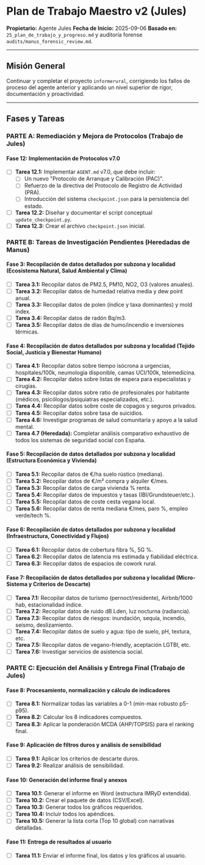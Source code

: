 # Plan de Trabajo Maestro v2 (Jules)

**Propietario:** Agente Jules
**Fecha de Inicio:** 2025-09-06
**Basado en:** `25_plan_de_trabajo_y_progreso.md` y auditoría forense `audits/manus_forensic_review.md`.

---

## Misión General
Continuar y completar el proyecto `informerural`, corrigiendo los fallos de proceso del agente anterior y aplicando un nivel superior de rigor, documentación y proactividad.

---

## Fases y Tareas

### **PARTE A: Remediación y Mejora de Protocolos (Trabajo de Jules)**

#### **Fase 12: Implementación de Protocolos v7.0**
*   [ ] **Tarea 12.1:** Implementar `AGENT.md` v7.0, que debe incluir:
    *   [ ] Un nuevo "Protocolo de Arranque y Calibración (PAC)".
    *   [ ] Refuerzo de la directiva del Protocolo de Registro de Actividad (PRA).
    *   [ ] Introducción del sistema `checkpoint.json` para la persistencia del estado.
*   [ ] **Tarea 12.2:** Diseñar y documentar el script conceptual `update_checkpoint.py`.
*   [ ] **Tarea 12.3:** Crear el archivo `checkpoint.json` inicial.

### **PARTE B: Tareas de Investigación Pendientes (Heredadas de Manus)**

#### **Fase 3: Recopilación de datos detallados por subzona y localidad (Ecosistema Natural, Salud Ambiental y Clima)**
*   [ ] **Tarea 3.1:** Recopilar datos de PM2.5, PM10, NO2, O3 (valores anuales).
*   [ ] **Tarea 3.2:** Recopilar datos de humedad relativa media y dew point anual.
*   [ ] **Tarea 3.3:** Recopilar datos de polen (índice y taxa dominantes) y mold index.
*   [ ] **Tarea 3.4:** Recopilar datos de radón Bq/m3.
*   [ ] **Tarea 3.5:** Recopilar datos de días de humo/incendio e inversiones térmicas.

#### **Fase 4: Recopilación de datos detallados por subzona y localidad (Tejido Social, Justicia y Bienestar Humano)**
*   [ ] **Tarea 4.1:** Recopilar datos sobre tiempo isócrona a urgencias, hospitales/100k, neumología disponible, camas UCI/100k, telemedicina.
*   [ ] **Tarea 4.2:** Recopilar datos sobre listas de espera para especialistas y cirugías.
*   [ ] **Tarea 4.3:** Recopilar datos sobre ratio de profesionales por habitante (médicos, psicólogos/psiquiatras especializados, etc.).
*   [ ] **Tarea 4.4:** Recopilar datos sobre coste de copagos y seguros privados.
*   [ ] **Tarea 4.5:** Recopilar datos sobre tasa de suicidios.
*   [ ] **Tarea 4.6:** Investigar programas de salud comunitaria y apoyo a la salud mental.
*   [ ] **Tarea 4.7 (Heredada):** Completar análisis comparativo exhaustivo de todos los sistemas de seguridad social con España.

#### **Fase 5: Recopilación de datos detallados por subzona y localidad (Estructura Económica y Vivienda)**
*   [ ] **Tarea 5.1:** Recopilar datos de €/ha suelo rústico (mediana).
*   [ ] **Tarea 5.2:** Recopilar datos de €/m² compra y alquiler €/mes.
*   [ ] **Tarea 5.3:** Recopilar datos de carga vivienda % renta.
*   [ ] **Tarea 5.4:** Recopilar datos de impuestos y tasas (IBI/Grundsteuer/etc.).
*   [ ] **Tarea 5.5:** Recopilar datos de coste cesta vegana local.
*   [ ] **Tarea 5.6:** Recopilar datos de renta mediana €/mes, paro %, empleo verde/tech %.

#### **Fase 6: Recopilación de datos detallados por subzona y localidad (Infraestructura, Conectividad y Flujos)**
*   [ ] **Tarea 6.1:** Recopilar datos de cobertura fibra %, 5G %.
*   [ ] **Tarea 6.2:** Recopilar datos de latencia ms estimada y fiabilidad eléctrica.
*   [ ] **Tarea 6.3:** Recopilar datos de espacios de cowork rural.

#### **Fase 7: Recopilación de datos detallados por subzona y localidad (Micro-Sistema y Criterios de Descarte)**
*   [ ] **Tarea 7.1:** Recopilar datos de turismo (pernoct/residente), Airbnb/1000 hab, estacionalidad índice.
*   [ ] **Tarea 7.2:** Recopilar datos de ruido dB Lden, luz nocturna (radiancia).
*   [ ] **Tarea 7.3:** Recopilar datos de riesgos: inundación, sequía, incendio, seísmo, deslizamiento.
*   [ ] **Tarea 7.4:** Recopilar datos de suelo y agua: tipo de suelo, pH, textura, etc.
*   [ ] **Tarea 7.5:** Recopilar datos de vegano-friendly, aceptación LGTBI, etc.
*   [ ] **Tarea 7.6:** Investigar servicios de asistencia social.

### **PARTE C: Ejecución del Análisis y Entrega Final (Trabajo de Jules)**

#### **Fase 8: Procesamiento, normalización y cálculo de indicadores**
*   [ ] **Tarea 8.1:** Normalizar todas las variables a 0-1 (min-max robusto p5-p95).
*   [ ] **Tarea 8.2:** Calcular los 8 indicadores compuestos.
*   [ ] **Tarea 8.3:** Aplicar la ponderación MCDA (AHP/TOPSIS) para el ranking final.

#### **Fase 9: Aplicación de filtros duros y análisis de sensibilidad**
*   [ ] **Tarea 9.1:** Aplicar los criterios de descarte duros.
*   [ ] **Tarea 9.2:** Realizar análisis de sensibilidad.

#### **Fase 10: Generación del informe final y anexos**
*   [ ] **Tarea 10.1:** Generar el informe en Word (estructura IMRyD extendida).
*   [ ] **Tarea 10.2:** Crear el paquete de datos (CSV/Excel).
*   [ ] **Tarea 10.3:** Generar todos los gráficos requeridos.
*   [ ] **Tarea 10.4:** Incluir todos los apéndices.
*   [ ] **Tarea 10.5:** Generar la lista corta (Top 10 global) con narrativas detalladas.

#### **Fase 11: Entrega de resultados al usuario**
*   [ ] **Tarea 11.1:** Enviar el informe final, los datos y los gráficos al usuario.
